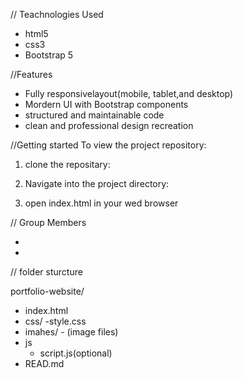 // Teachnologies Used 
 - html5
 - css3
 - Bootstrap 5

//Features
  - Fully responsivelayout(mobile, tablet,and desktop)
  - Mordern UI with Bootstrap components
  - structured and maintainable code
  - clean and professional design recreation

//Getting started
To view the project repository:
 1. clone the repositary:


 2. Navigate into the project directory:


 3. open index.html in your wed browser

// Group Members

-  
- 

// folder sturcture
 
portfolio-website/
 
 - index.html
 - css/
      -style.css
 - imahes/
       - (image files)
 - js
      - script.js(optional)
 - READ.md




